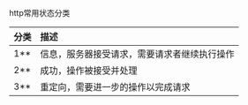 http常用状态分类

| 分类 | 描述 |
| :--- | :--- |
| 1\*\* | 信息，服务器接受请求，需要请求者继续执行操作 |
| 2\*\* | 成功，操作被接受并处理 |
| 3\*\* | 重定向，需要进一步的操作以完成请求 |



